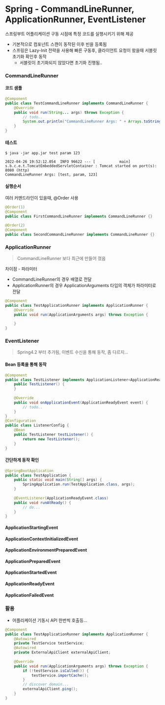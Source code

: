 # Spring - CommandLineRunner, ApplicationRunner, EventListener

스프링부트 어플리케이션 구동 시점에 특정 코드를 실행시키기 위해 제공
* 기본적으로 컴포넌트 스캔이 동작된 이후 빈을 등록됨
* 스프링은 Lazy-Init 전략을 사용해 빠른 구동후, 클라이언트 요청이 왔을때 서블릿 초기화 확인후 동작
  * 서블릿이 초기화되지 않았다면 초기화 진행됨..

### CommandLineRunner
#### 코드 샘플
```java
@Component
public class TestCommandLineRunner implements CommandLineRunner {
    @Override
    public void run(String... args) throws Exception {
        // todo..
        System.out.println("CommandLineRunner Args: " + Arrays.toString(args));
    }
}
```
#### 테스트
```shell
$ java -jar app.jar test param 123
```
```shell
2022-04-26 19:52:12.054  INFO 96622 --- [           main] s.b.c.e.t.TomcatEmbeddedServletContainer : Tomcat started on port(s): 8080 (http)
CommandLineRunner Args: [test, param, 123]
```

#### 실행순서
여러 커맨드라인이 있을때, @Order 사용
```java
@Order(1)
@Component
public class FirstCommandLineRunner implements CommandLineRunner {}

@Order(2)
@Component
public class SecondCommandLineRunner implements CommandLineRunner {}
```

### ApplicationRunner
> CommandLineRunner 보다 최근에 만들어 졌음

차이점 - 파라미터
* CommandLineRunner의 경우 배열로 전달
* ApplicationRunner의 경우 ApplicationArguments 타입의 객체가 파라미터로 전달
```java
@Component
public class TestApplicationRunner implements ApplicationRunner {
    @Override
    public void run(ApplicationArguments args) throws Exception {
        
    }
}
```

### EventListener
> Spring4.2 부터 추가됨, 이벤트 수신을 통해 동작, 좀 다르지...

#### Bean 등록을 통해 동작
```java
@Component
public class TestListener implements ApplicationListener<ApplicationReadyEvent> {
    public TestListener() {
    }
    
    @Override
    public void onApplicationEvent(ApplicationReadyEvent event) {
        // todo..
    }
}
@Configuration
public class ListenerConfig {
    @Bean
    public TestListener testListener() {
        return new TestListener();
    }
}
```

#### 간단하게 동작 확인
```java
@SpringBootApplication
public class TestApplication {
    public static void main(String[] args) {
        SpringApplication.run(TestApplication.class, args);
    }
    
    @EventListener(ApplicationReadyEvent.class)
    public void runAtReady() {
        // do...
    }
}
```

#### ApplicationStartingEvent
#### ApplicationContextInitializedEvent
#### ApplicationEnvironmentPreparedEvent
#### ApplicationPreparedEvent
#### ApplicationStartedEvent
#### ApplicationReadyEvent
#### ApplicationFailedEvent


### 활용
* 어플리케이션 기동시 API 한번씩 호출등...
```java
@Component
public class TestApplicationRunner implements ApplicationRunner {
    @Autowired
    private TestService testService;
    @Autowired
    private ExternalApiClient externalApiClient;
    
    @Override
    public void run(ApplicationArguments args) throws Exception {
        if (!testService.isCalled()) {
            testService.importCache();
        }
        // discover domain...
        externalApiClient.ping();
    }
}
```
